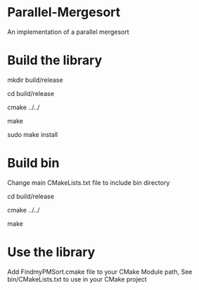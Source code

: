 # Parallel-Mergesort
An implementation of a parallel mergesort

# Build the library 
mkdir build/release

cd build/release

cmake ../../

make

sudo make install

# Build bin
Change main CMakeLists.txt file to include bin directory

cd build/release

cmake ../../

make

# Use the library
Add FindmyPMSort.cmake file to your CMake Module path,
See bin/CMakeLists.txt to use in your CMake project
